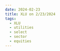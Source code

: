 ```yaml
---
date: 2024-02-23
title: XLU on 2/23/2024
tags: 
  - XLU
  - utilities
  - select
  - sector
  - equities
---
```

<div class="post">
<snapshot-grid 
    :reports="['2024/02/22/CTA/XLU', '2024/02/23/CTA/XLU', '2024/02/23/MTP/XLU']"
    chart="2024/02/23/Chart/XLU"
/>
<p>

</p>
<p>

</p>
</div>